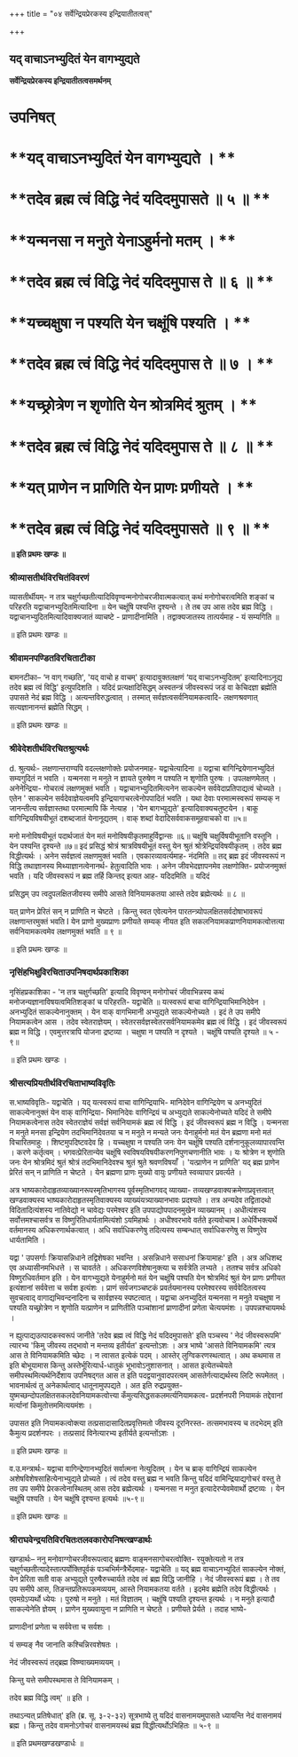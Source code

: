 +++
title = "०४ सर्वेन्द्रियप्रेरकस्य इन्द्रियातीतत्वस्"

+++


## यद् वाचाऽनभ्युदितं येन वागभ्युद्यते

**सर्वेन्द्रियप्रेरकस्य इन्द्रियातीतत्वसमर्थनम्**

# **उपनिषत्**

# **यद् वाचाऽनभ्युदितं येन वागभ्युद्यते । **

# **तदेव ब्रह्म त्वं विद्धि नेदं यदिदमुपासते ॥ ५ ॥ **

# **यन्मनसा न मनुते येनाऽहुर्मनो मतम् । **

# **तदेव ब्रह्म त्वं विद्धि नेदं यदिदमुपास ते ॥ ६ ॥ **

# **यच्चक्षुषा न पश्यति येन चक्षूंषि पश्यति । **

# **तदेव ब्रह्म त्वं विद्धि नेदं यदिदमुपास ते ॥ ७ । **

# **यच्छ्रोत्रेण न शृणोति येन श्रोत्रमिदं श्रुतम् । **

# **तदेव ब्रह्म त्वं विद्धि नेदं यदिदमुपास ते ॥ ८ ॥ **

# **यत् प्राणेन न प्राणिति येन प्राणः प्रणीयते । **

# **तदेव ब्रह्म त्वं विद्धि नेदं यदिदमुपासते ॥ ९ ॥ **

**॥ इति प्रथमः खण्डः ॥**

### **श्रीव्यासतीर्थविरचितंविवरणं**

व्यासतीर्थीयम्- न तत्र चक्षुर्गच्छतीत्यादिविवृण्वन्मनोगोचरजीवात्मकत्वात् कथं मनोगोचरत्वमिति शङ्कां च परिहरति यद्वाचानभ्युदितमित्यादिना ॥ येन चक्षूंषि पश्यन्ति दृश्यन्ते । ते तब उप आस तदेव ब्रह्म विद्धि । यद्वाचानभ्युदितमित्यादिवाक्यजातं व्याचष्टे - प्राणादीनामिति । तद्वाक्यजातस्य तात्पर्यमाह - यं सम्यगिति ॥

॥ इति प्रथमः खण्डः ॥

### **श्रीवामनपण्डितविरचिताटीका**

बामनटीका– ‘न वाग् गच्छति', 'यद् वाचो ह वाचम्' इत्यादावुक्तलक्षणं ‘यद् वाचाऽनभ्युदितम्' इत्यादिनाऽनूद्य तदेव ब्रह्म त्वं विद्धि' इत्युपदिशति । यदिदं प्रत्यक्षादिसिद्धम् अस्वतन्त्रं जीवस्वरूपं जडं वा केचिदज्ञा ब्रह्मेति उपासते नेदं ब्रह्म विद्धि । अत्यन्तविरुद्धत्वात् । तस्मात् सर्वज्ञत्वसर्वनियामकत्वादि- लक्षणश्रवणात् सत्यज्ञानानन्तं ब्रह्मेति सिद्धम् ।

॥ इति प्रथमः खण्डः ॥

### **श्रीवेदेशतीर्थविरचितश्रुत्यर्थः**

d\. श्रुत्यर्थः- लक्षणान्तराण्यपि वदल्लक्षणोक्तेः प्रयोजनमाह- यद्वाचेत्यादिना ॥ यद्वाचा बागिन्द्रियेणानभ्युदितं सम्यगुदितं न भवति । यन्मनसा न मनुते न ज्ञायते पुरुषेण न पश्यति न शृणोति पुरुषः । उपलक्षणमेतत् । अनेनेन्द्रिया- गोचरत्वं लक्षणमुक्तं भवति । यद्वाचानभ्युदितमित्यनेन साकल्येन सर्ववेदाप्रतिपाद्यत्वं चोच्यते । एतेन ' साकल्येन सर्वदेवाज्ञेयत्वमपि इन्द्रियागाचरत्वेनोपपादितं भवति । यथा देवाः परमात्मस्वरूपं सम्यक् न जानन्तीत्य सर्वज्ञास्तथा परमात्मापि किं नेत्याह । 'येन बागभ्युद्यते' इत्यादिवाक्यचतुष्टयेन । बाकू वागिन्द्रियविषयीभूतं दशब्दजातं येनानूद्यतम् । वाक् शब्दां वेदादिसर्ववाकसमूहवाचको वा ॥५॥

मनो मनोविषयीभूतं पदार्थजातं येन मतं मनोविषयीकृतमाहुर्विद्वान्सः ॥६॥ चक्षूंषि चक्षुर्विषयीभूतानि वस्तूनि । येन पश्यन्ति दृश्यन्ते ॥७॥ इदं प्रसिद्धं श्रोत्रं श्रात्रविषयीभूतं वस्तु येन श्रुतं श्रोत्रेन्द्रियविषयीकृतम् । तदेव ब्रह्म विद्धीत्यर्थः । अनेन सर्वज्ञत्वं लक्षणमुक्तं भवति । एवकारव्यावर्त्यमाह- नंदमिति ॥ तद् ब्रह्म इदं जीवस्वरूपं न विद्धि तथाज्ञानस्य मिथ्याज्ञानत्वेनानर्थ- हेतुत्वादिति भावः । अनेन जीवभेदज्ञापनमेव लक्षणोक्ति- प्रयोजनमुक्तं भवति । यदि जीवस्वरूपं न ब्रह्म तर्हि किन्तद् इत्यत आह- यदिदमिति ॥ यदिदं

प्रसिद्धम् उप त्वदुपलक्षितजीवस्य समीपे आसते विनियामकतया आस्ते तदेव ब्रह्मेत्यर्थः ॥ ८ ॥

यत् प्राणेन प्रेरितं सन् न प्राणिति न चेष्टते । किन्तु स्वत एवेत्यनेन पारतन्त्र्योपलक्षितसर्वदोषाभावरूपं लक्षणान्तरमुक्तं भवति I येन प्राणो मुख्यप्राणः प्रणीयते सम्यक् नीयत इति सकलनियामकप्राणनियामकत्वोत्तत्या सर्वनियामकत्वमेव लक्षणमुक्तं भवति ॥ ९ ॥

॥ इति प्रथमः खण्डः ॥

### **नृसिंहभिक्षुविरचिताउपनिषदार्थप्रकाशिका**

नृसिंहप्रकाशिका - 'न तत्र चक्षुर्गच्छति' इत्यादि विवृण्वन् मनोगोचरं जीवाभिन्नस्य कथं मनोजन्यज्ञानाविषयत्वमितिशङ्कां च परिहरति- यद्वाचेति ॥ यत्स्वरूपं बाचा वागिन्द्रियाभिमानिदेवेन । अनभ्युदितं साकल्येनानुक्तम् । येन वाक् वागभिमानी अभ्युद्यते साकल्येनोच्यते । इदं ते उप समीपे नियामकत्वेन आस । तदेव स्वेतराज्ञेयम् । स्वेतरसर्वज्ञस्वेतरसर्वनियामकमेव ब्रह्म त्वं विद्धि । इदं जीवस्वरूपं ब्रह्म न विद्धि । एवमुत्तरत्रापि योजना द्रष्टव्या । चक्षुषा न पश्यति न दृश्यते । चक्षूंषि पश्यति दृश्यते ॥ ५ - ९॥

॥ इति प्रथमः खण्डः ।

### **श्रीसत्यप्रियतीर्थविरचिताभाष्यविवृतिः**

स.भाष्यविवृतिः- यद्वाचेति । यद् यत्स्वरूपं वाचा वागिन्द्रियाभि- मानिदेवेन वागिन्द्रियेण च अनभ्युदितं साकल्येनानुक्तं येन वाक् वागिन्द्रिया- भिमानिदेवः वागिन्द्रियं च अभ्युद्यते साकल्येनोच्यते यदिदं ते समीपे नियामकत्वेनास तदेव स्वेतराज्ञेयं सर्वज्ञं सर्वनियामकं ब्रह्म त्वं विद्धि । इदं जीवस्वरूपं ब्रह्म न विद्धि । यन्मनसा न मनुते मनसा इन्द्रियेण तदभिमानिंदेवतया च न मनुते न मन्यते जनः येनाहुर्मनो मतं येन ब्रह्मणा मनो मतं विचारितमाहुः । शिष्टमुपदिष्टवदेव हि । यच्चक्षुषा न पश्यति जनः येन चक्षूंषि पश्यति दर्शनानुकूलव्यापारवन्ति । करणे कर्तृत्वम् । भगवत्प्रेरितान्येव चक्षूंषि स्वविषयविषयीकरणनिपुणचणानीति भावः । यः श्रोत्रेण न शृणोति जनः येन श्रोत्रमिदं श्रुतं श्रोत्रं तदभिमानिदेवश्च श्रुतं श्रुते श्रवणविषयाँ । 'यत्प्राणेन न प्राणिति' यद् ब्रह्म प्राणेन प्रेरितं सन् न प्राणिति न चेष्टते । येन ब्रह्मणा प्राणः मुख्यो वायुः प्रणीयते स्वव्यापार प्रवर्त्यते ।

अत्र भाष्यकारोदाहृतव्याख्यानरूपस्मृतिभागस्य पूर्वस्मृतिभागवद् व्याख्या- तव्यखण्डवाक्यक्रमेणाप्रवृत्तत्वात् खण्डवाक्यस्य भाष्यकारोदाहृतस्मृतिवाक्यस्य व्याख्यंयत्र्याख्यानभावः प्रदश्यते । तत्र अन्यदेव तद्वितादथो विदितादित्यंशस्य नातिवेद्यो न चावेद्यः परमेश्वर इति उपपाद्योपपादनमुखेन व्याख्यानम् । अधीत्यंशस्य सर्वोत्तमश्चासर्वत्र स विष्णुरितिधार्यतामित्यंशो ऽयमिहार्थः । अधीश्वरभावे वर्तते इत्यवोचाम I अधेर्विभक्त्यर्थे वर्तमानस्य अधिकरणार्थकत्वात् । अधि सर्वाधिकरणेषु तदित्यस्य सम्बन्धात् सर्वाधिकरणेषु स विष्णुरेव धार्यतामिति ।

यद्वा ' उपसर्गाः क्रियासन्निधाने तद्विशेषका भवन्ति । असन्निधाने ससाधनां क्रियामाहः' इति । अत्र अधिशब्द एव अध्यासीनमभिधत्ते । स चावर्तते । अधिकरणविशेषानुक्त्या च सर्वत्रेति लभ्यते । ततश्च सर्वत्र अधिको विष्णुरधिवर्तमान इति । येन वागभ्युद्यते येनाहुर्मनो मतं येन चक्षूंषि पश्यति येन श्रोत्रमिदं श्रुतं येन प्राणः प्रणीयत इत्यंशानां सर्ववेत्ता च सर्वश इत्यंशः । प्राणं सर्वजगञ्चष्टकं प्रवर्तयमानस्य परमेश्वरस्य सर्ववेदितत्वस्य सुवचत्वाद् वागाद्यभिवन्दनादिना च सार्वज्ञस्य स्पष्टत्वात् । यद्वाचा अनभ्युदितं यन्मनसा न मनुते यचक्षुषा न पश्यति यच्छ्रोत्रेण न शृणोति यत्प्राणेन न प्राणितीति पञ्चांशानां प्राणादीनां प्रणेता चेत्ययमंशः । उपपन्नश्चायमर्थः ।

न ह्युत्पाद्यउत्पादकस्वरूपं जानीते 'तदेव ब्रह्म त्वं विद्धि नेदं यदिदमुपासते' इति पञ्चस्य ' नेदं जीवस्वरूपमि' त्यारभ्य 'किमु जीवस्य तद्भावो न मन्तव्य इतीर्यत' इत्यन्तोऽशः । अत्र भाष्ये 'आसते विनियामकमि' त्यत्र आस ते विनियामकमिति च्छेदः । न त्वासत इत्येकं पदम् । आस्तेर् लुग्विकरणस्थत्वात् । अथ कथमास त इति बोभूयामास किन्तु अस्तेर्भूरित्यार्ध-धातुकं भूभावोऽनुशासनात् । आसत इत्येतच्चेयते समीपस्थमित्यर्थनिर्देशाय उपनिषद्गत आस त इति पदद्वयानुवादपरत्वम् आसतेर्गत्याद्यर्थस्य लिटि रूपमेतत् । भावनार्थत्वं तु अनेकार्थत्वाद् धातूनामुपपद्यते । अत इति रुद्रप्रयुक्त- युष्मच्छन्दोपलक्षितसकलदेवनियामकत्वोत्त्या कँमुत्यसिद्धसकलमर्त्यनियामकत्व- प्रदर्शनपरी नियामकं तद्देवानां मर्त्यानां किमुतोत्तममित्ययमंशः ।

उपासत इति नियामकत्वोक्त्या तत्प्रसादासादितप्रवृत्तिमतो जीवस्य दूरनिरस्त- तत्समभावस्य च तदभेदम् इति कैमुत्य प्रदर्शनपरः । तत्प्रसादं विनेत्यारभ्य इतीर्यते इत्यन्तोंऽशः ।

॥ इति प्रथमः खण्डः ॥

व.उ.मन्त्रार्थः- यद्वाचा वागिन्द्रेणानभ्युदितं सर्वात्मना नेत्युदितम् । येन च ब्राक् वागिन्द्रियं साकल्येन अशेषविशेषसाहित्येनाभ्युद्यते प्रोच्यते । त्वं तदेव वस्तु ब्रह्म न भवति किन्तु यदिदं वामिन्द्रियाद्यगोचरं वस्तु ते तव उप समीपे प्रेरकत्वेनास्थितम् आस तदेव ब्रह्मेत्यर्थः । यन्मनसा न मनुत इत्यादेरप्येवमेवार्थो द्रष्टव्यः । येन चक्षूंषि पश्यति । येन चक्षूंषि दृश्यन्त इत्यर्थः ॥५-९॥

॥ इति प्रथमः खण्डः ॥

### **श्रीराघवेन्द्रयतिविरचितःतलवकारोपनिषत्खण्डार्थः**

खण्डार्थः– ननु मनोवाग्गोचरजीवरूपत्वाद् ब्रह्मणः वाङ्मनसागोचरत्वोक्ति- रयुक्तेत्यतो न तत्र चक्षुर्गच्छतीत्यादेस्तात्पर्योक्तिपूर्वकं पञ्चभिर्मन्त्रैर्भेदमाह- यद्वाचेति ॥ यद् ब्रह्म वाचाऽनभ्युदितं साकल्येन नोक्तं, येन प्रेरिता सती वाक् अभ्युद्यते पुरुषैरुच्चार्यते तदेव त्वं ब्रह्म विद्धि जानीहि । नेदं जीवस्वरूपं ब्रह्म । ते तव उप समीपे आस, तिङन्तप्रतिरूपकमव्ययम्, आस्ते नियामकतया वर्तते । इदमेव ब्रह्मेति तदेव विद्धीत्यर्थः । एवमग्रेऽप्यर्थो ध्येयः । पुरुषो न मनुते । मतं विज्ञातम् । चक्षूंषि पश्यति दृश्यन्त इत्यर्थः । न मनुते इत्यादौ साकल्येनेति ज्ञेयम् । प्राणेन मुख्यवायुना न प्राणिति न चेष्टते । प्रणीयते प्रेर्यते । तदाह भाष्ये-

प्राणादीनां प्रणेता च सर्ववेत्ता च सर्वशः ।

यं सम्यङ् नैव जानाति कश्चिन्निरवशेषतः ।

नेदं जीवस्वरूपं तद्ब्रह्म विष्ण्वाख्यमव्ययम् ।

किन्तु यत्ते समीपस्थमास ते विनियामकम् ।

तदेव ब्रह्म विद्धि त्वम्' ॥ इति ।

तथाऽन्यत् प्रतिषेधात्' इति (ब्र. सू. ३-२-३२) सूत्रभाष्ये तु यदिदं वासनामयमुपासते ध्यायन्ति नेदं वासनामयं ब्रह्म । किन्तु तदेव वामनोऽगोचरं वासनामयस्थं ब्रह्म विद्धीत्यर्थोऽभिहितः ॥ ५-९ ॥

॥ इति प्रथमखण्डखण्डार्धः ॥





